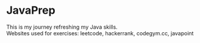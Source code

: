 # JavaPrep    
This is my journey refreshing my Java skills.    
Websites used for exercises: leetcode, hackerrank, codegym.cc, javapoint   
